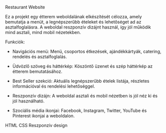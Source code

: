 Restaurant Website

Ez a projekt egy étterem weboldalának elkészítését célozza, amely bemutatja a menüt, a legnépszerűbb ételeket és lehetőséget ad az asztalfoglalásra. A weboldal reszponzív dizájnt használ, így jól működik mind asztali, mind mobil nézetekben.

Funkciók:

- Navigációs menü: Menü, csoportos étkezések, ajándékkártyák, catering, rendelés és asztalfoglalás.

- Üdvözlő szöveg és háttérkép: Köszöntő üzenet és szép háttérkép az étterem bemutatásához.

- Best Seller szekció: Aktuális legnépszerűbb ételek listája, részletes információval és rendelési lehetőséggel.

- Reszponzív dizájn: A weboldal asztali és mobil nézetben is jól néz ki és jól használható.

- Szociális média ikonjai: Facebook, Instagram, Twitter, YouTube és Pinterest ikonjai a weboldalon.

HTML
CSS
Reszponzív design
